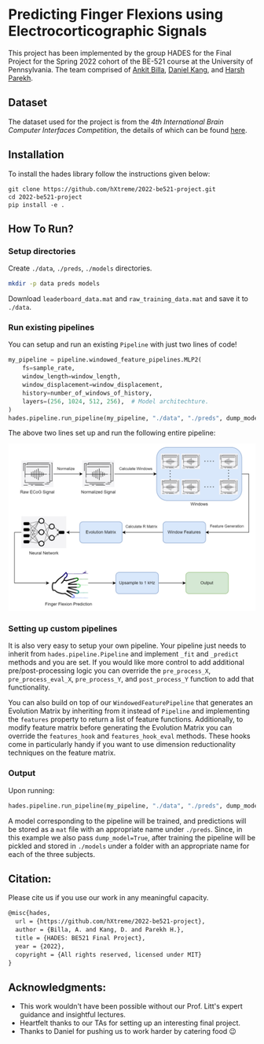 # Predicting Finger Flexions using Electrocorticographic Signals

This project has been implemented by the group HADES for the Final Project for the Spring 2022 cohort of the BE-521 course at the University of Pennsylvania.
The team comprised of
[Ankit Billa](https://github.com/MeteoRex11),
[Daniel Kang](https://github.com/danielkwhitetiger), and
[Harsh Parekh](https://github.com/hXtreme).

## Dataset

The dataset used for the project is from the _4th International Brain Computer Interfaces Competition_, the details of which can be found [here](https://www.bbci.de/competition/iv/).


## Installation

To install the hades library follow the instructions given below:

```
git clone https://github.com/hXtreme/2022-be521-project.git
cd 2022-be521-project
pip install -e .
```

## How To Run?

### Setup directories

Create `./data`, `./preds`, `./models` directories.

```sh
mkdir -p data preds models
```

Download `leaderboard_data.mat` and `raw_training_data.mat` and save it to `./data`.

### Run existing pipelines

You can setup and run an existing `Pipeline` with just two lines of code!

```py
my_pipeline = pipeline.windowed_feature_pipelines.MLP2(
    fs=sample_rate,
    window_length=window_length,
    window_displacement=window_displacement,
    history=number_of_windows_of_history,
    layers=(256, 1024, 512, 256),  # Model architechture.
)
hades.pipeline.run_pipeline(my_pipeline, "./data", "./preds", dump_model=True);
```

The above two lines set up and run the following entire pipeline:

![pipeline](assets/framework.jpg)

### Setting up custom pipelines

It is also very easy to setup your own pipeline.
Your pipeline just needs to inherit from `hades.pipeline.Pipeline` and implement `_fit` and `_predict` methods and you are set.
If you would like more control to add additional pre/post-processing logic you can override the
`pre_process_X`, `pre_process_eval_X`, `pre_process_Y`, and `post_process_Y` function to add that functionality.

You can also build on top of our `WindowedFeaturePipeline` that generates an Evolution Matrix by inheriting from it instead of `Pipeline` and implementing the `features` property to return a list of feature functions.
Additionally, to modify feature matrix before generating the Evolution Matrix you can override the `features_hook` and `features_hook_eval` methods.
These hooks come in particularly handy if you want to use dimension reductionality techniques on the feature matrix.

### Output

Upon running:

```py
hades.pipeline.run_pipeline(my_pipeline, "./data", "./preds", dump_model=True);
```

A model corresponding to the pipeline will be trained, and predictions will be stored as a `mat` file
with an appropriate name under `./preds`.
Since, in this example we also pass `dump_model=True`, after training the
pipeline will be pickled and stored in `./models` under a folder with an appropriate name
for each of the three subjects.


## Citation:

Please cite us if you use our work in any meaningful capacity.

```LaTeX
@misc{hades,
  url = {https://github.com/hXtreme/2022-be521-project},
  author = {Billa, A. and Kang, D. and Parekh H.},
  title = {HADES: BE521 Final Project},
  year = {2022},
  copyright = {All rights reserved, licensed under MIT}
}
```

## Acknowledgments:

- This work wouldn't have been possible without our Prof. Litt's expert guidance and insightful lectures.
- Heartfelt thanks to our TAs for setting up an interesting final project.
- Thanks to Daniel for pushing us to work harder by catering food :wink:
